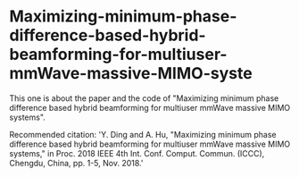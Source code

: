 # Maximizing-minimum-phase-difference-based-hybrid-beamforming-for-multiuser-mmWave-massive-MIMO-syste
This one is about the paper and the code of "Maximizing minimum phase difference based hybrid beamforming for multiuser mmWave massive MIMO systems".

Recommended citation: 'Y. Ding and A. Hu,  "Maximizing minimum phase difference based hybrid beamforming for multiuser mmWave massive MIMO systems," in Proc. 2018 IEEE 4th Int. Conf. Comput. Commun. (ICCC), Chengdu, China, pp. 1-5, Nov. 2018.'
